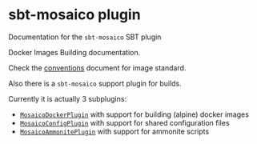 # sbt-mosaico plugin

Documentation for the `sbt-mosaico` SBT plugin

Docker Images Building documentation.

Check the [conventions](conventions.md) document for image standard.

Also there is a `sbt-mosaico` support plugin for builds.

Currently it is actually 3 subplugins:

- [`MosaicoDockerPlugin`](docker.md) with support for building (alpine) docker images
- [`MosaicoConfigPlugin`](config.md) with support for shared configuration files
- [`MosaicoAmmonitePlugin`](ammonite.md) with support for ammonite scripts
